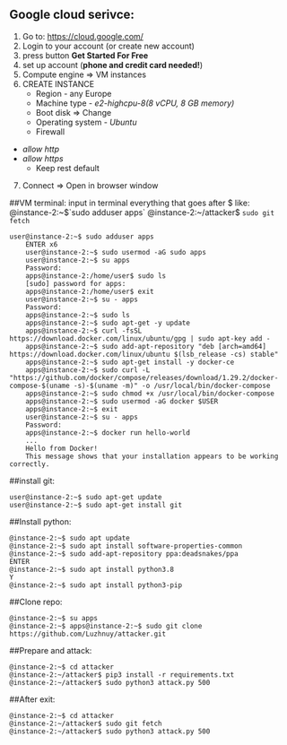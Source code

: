 ## Google cloud serivce:
1. Go to: https://cloud.google.com/
2. Login to your account (or create new account)
3. press button **Get Started For Free**
4. set up account (**phone and credit card needed!**)
5. Compute engine => VM instances
6. CREATE INSTANCE
	- Region - any Europe
	- Machine type - *e2-highcpu-8(8 vCPU, 8 GB memory)*
	- Boot disk => Change 
	- Operating system - *Ubuntu*
	- Firewall 
 - *allow http*
 - *allow https*
	- Keep rest default

7. Connect => Open in browser window

##VM terminal:
input in terminal everything that goes after $
like:
@instance-2:~$`sudo adduser apps`
@instance-2:~/attacker$ `sudo git fetch`

    

    user@instance-2:~$ sudo adduser apps
        ENTER x6
        user@instance-2:~$ sudo usermod -aG sudo apps
        user@instance-2:~$ su apps
        Password:
        apps@instance-2:/home/user$ sudo ls
        [sudo] password for apps:
        apps@instance-2:/home/user$ exit
        user@instance-2:~$ su - apps
        Password:
        apps@instance-2:~$ sudo ls
        apps@instance-2:~$ sudo apt-get -y update
        apps@instance-2:~$ curl -fsSL https://download.docker.com/linux/ubuntu/gpg | sudo apt-key add -
        apps@instance-2:~$ sudo add-apt-repository "deb [arch=amd64] https://download.docker.com/linux/ubuntu $(lsb_release -cs) stable"
        apps@instance-2:~$ sudo apt-get install -y docker-ce
        apps@instance-2:~$ sudo curl -L "https://github.com/docker/compose/releases/download/1.29.2/docker-compose-$(uname -s)-$(uname -m)" -o /usr/local/bin/docker-compose
        apps@instance-2:~$ sudo chmod +x /usr/local/bin/docker-compose
        apps@instance-2:~$ sudo usermod -aG docker $USER
        apps@instance-2:~$ exit
        user@instance-2:~$ su - apps
        Password:
        apps@instance-2:~$ docker run hello-world
        ...
        Hello from Docker!
        This message shows that your installation appears to be working correctly.

##install git:


    user@instance-2:~$ sudo apt-get update
    user@instance-2:~$ sudo apt-get install git

##Install python:


    @instance-2:~$ sudo apt update
    @instance-2:~$ sudo apt install software-properties-common
    @instance-2:~$ sudo add-apt-repository ppa:deadsnakes/ppa
    ENTER
    @instance-2:~$ sudo apt install python3.8
    Y
    @instance-2:~$ sudo apt install python3-pip

##Clone repo:


    @instance-2:~$ su apps
    @instance-2:~$ apps@instance-2:~$ sudo git clone https://github.com/Luzhnuy/attacker.git

##Prepare and attack:

    

    @instance-2:~$ cd attacker
    @instance-2:~/attacker$ pip3 install -r requirements.txt
    @instance-2:~/attacker$ sudo python3 attack.py 500

##After exit:


    @instance-2:~$ cd attacker
    @instance-2:~/attacker$ sudo git fetch
    @instance-2:~/attacker$ sudo python3 attack.py 500
